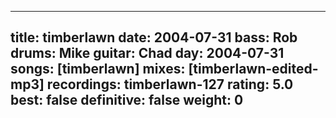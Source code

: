 
---
title: timberlawn
date: 2004-07-31
bass:	Rob
drums:	Mike
guitar:	Chad
day: 2004-07-31
songs: [timberlawn]
mixes: [timberlawn-edited-mp3]
recordings: timberlawn-127
rating: 5.0
best: false
definitive: false
weight: 0
---

